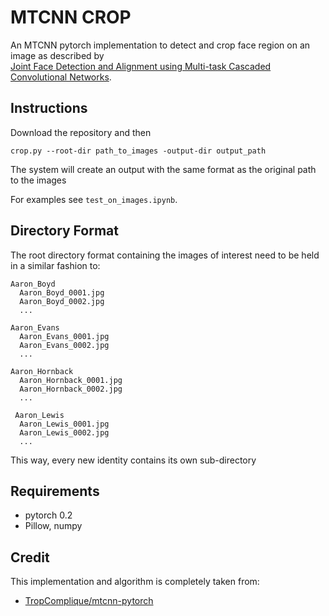 # MTCNN CROP

An MTCNN pytorch implementation to detect and crop face region on an image as described by   
[Joint Face Detection and Alignment using Multi-task Cascaded Convolutional Networks](https://arxiv.org/abs/1604.02878).

## Instructions
Download the repository and then
```linux
crop.py --root-dir path_to_images -output-dir output_path
```
The system will create an output with the same format as the original path to the images

For examples see `test_on_images.ipynb`.

## Directory Format
The root directory format containing the images of interest need to be held in a similar fashion to:
```linux
Aaron_Boyd
  Aaron_Boyd_0001.jpg
  Aaron_Boyd_0002.jpg
  ...

Aaron_Evans
  Aaron_Evans_0001.jpg
  Aaron_Evans_0002.jpg
  ...
  
Aaron_Hornback
  Aaron_Hornback_0001.jpg
  Aaron_Hornback_0002.jpg
  ...
 
 Aaron_Lewis
  Aaron_Lewis_0001.jpg
  Aaron_Lewis_0002.jpg 
  ...
  ```
  This way, every new identity contains its own sub-directory
  

## Requirements
* pytorch 0.2
* Pillow, numpy

## Credit
This implementation and algorithm is completely taken from:
* [TropComplique/mtcnn-pytorch](https://github.com/TropComplique/mtcnn-pytorch)  
